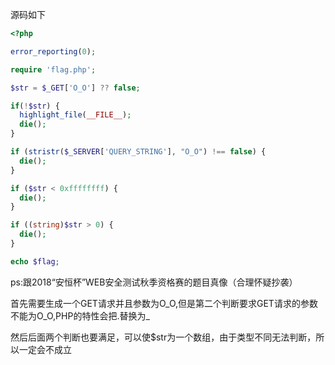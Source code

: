 源码如下

```php
<?php

error_reporting(0); 

require 'flag.php';

$str = $_GET['O_O'] ?? false;

if(!$str) {
  highlight_file(__FILE__);
  die();
}

if (stristr($_SERVER['QUERY_STRING'], "O_O") !== false) {
  die();
}

if ($str < 0xffffffff) {
  die();
} 

if ((string)$str > 0) {
  die();
}

echo $flag;
```

ps:跟2018“安恒杯”WEB安全测试秋季资格赛的题目真像（合理怀疑抄袭）

首先需要生成一个GET请求并且参数为O_O,但是第二个判断要求GET请求的参数不能为O_O,PHP的特性会把.替换为_

然后后面两个判断也要满足，可以使$str为一个数组，由于类型不同无法判断，所以一定会不成立